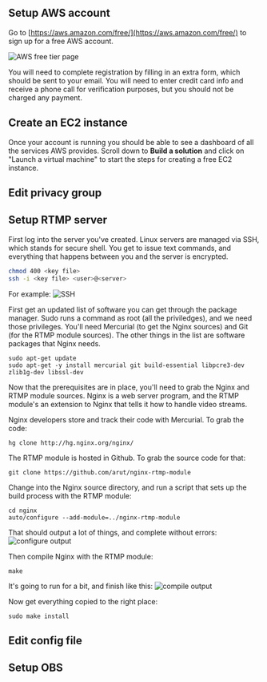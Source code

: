 ## Setup AWS account
Go to [https://aws.amazon.com/free/](https://aws.amazon.com/free/) to sign up for a free AWS account.

![AWS free tier page](https://serrintine.github.io/StreamDoc/img/awsfreetier.png "AWS free tier page")

You will need to complete registration by filling in an extra form, which should be sent to your email. You will need to enter credit card info and receive a phone call for verification purposes, but you should not be charged any payment.

## Create an EC2 instance
Once your account is running you should be able to see a dashboard of all the services AWS provides. Scroll down to **Build a solution** and click on "Launch a virtual machine" to start the steps for creating a free EC2 instance.

## Edit privacy group

## Setup RTMP server

First log into the server you've created. Linux servers are managed via SSH, which stands for secure shell. You get to issue text commands, and everything that happens between you and the server is encrypted. 
```bash
chmod 400 <key file>
ssh -i <key file> <user>@<server>
```
For example:
![SSH](https://serrintine.github.io/StreamDoc/img/ssh.png "SSH")

First get an updated list of software you can get through the package manager. Sudo runs a command as root (all the priviledges), and we need those privileges. You'll need Mercurial (to get the Nginx sources) and Git (for the RTMP module sources). The other things in the list are software packages that Nginx needs.

```
sudo apt-get update
sudo apt-get -y install mercurial git build-essential libpcre3-dev  zlib1g-dev libssl-dev
```

Now that the prerequisites are in place, you'll need to grab the Nginx and RTMP module sources. Nginx is a web server program, and the RTMP module's an extension to Nginx that tells it how to handle video streams. 

Nginx developers store and track their code with Mercurial. To grab the code:
```
hg clone http://hg.nginx.org/nginx/
```

The RTMP module is hosted in Github. To grab the source code for that:
```
git clone https://github.com/arut/nginx-rtmp-module
```

Change into the Nginx source directory, and run a script that sets up the build process with the RTMP module:
```
cd nginx
auto/configure --add-module=../nginx-rtmp-module
```
That should output a lot of things, and complete without errors:
![configure output](https://serrintine.github.io/StreamDoc/img/postconfig.png "configure output")

Then compile Nginx with the RTMP module:
```
make
```
It's going to run for a bit, and finish like this:
![compile output](https://serrintine.github.io/StreamDoc/img/compiledone.png "compile output")

Now get everything copied to the right place:
```
sudo make install
```
## Edit config file

## Setup OBS
